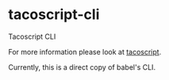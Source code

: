 tacoscript-cli
==============

Tacoscript CLI

For more information please look at [tacoscript](https://github.com/forivall/tacoscript).

Currently, this is a direct copy of babel's CLI.
